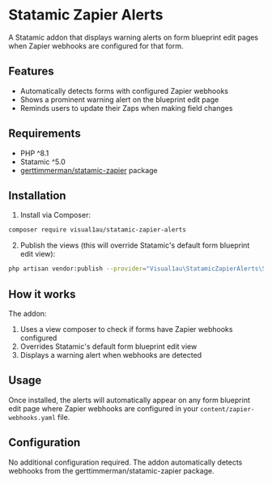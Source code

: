 # Statamic Zapier Alerts

A Statamic addon that displays warning alerts on form blueprint edit pages when Zapier webhooks are configured for that form.

## Features

-   Automatically detects forms with configured Zapier webhooks
-   Shows a prominent warning alert on the blueprint edit page
-   Reminds users to update their Zaps when making field changes

## Requirements

-   PHP ^8.1
-   Statamic ^5.0
-   [gerttimmerman/statamic-zapier](https://github.com/gerttimmerman/statamic-zapier) package

## Installation

1. Install via Composer:

```bash
composer require visual1au/statamic-zapier-alerts
```

2. Publish the views (this will override Statamic's default form blueprint edit view):

```bash
php artisan vendor:publish --provider="Visual1au\StatamicZapierAlerts\ServiceProvider" --tag="views"
```

## How it works

The addon:

1. Uses a view composer to check if forms have Zapier webhooks configured
2. Overrides Statamic's default form blueprint edit view
3. Displays a warning alert when webhooks are detected

## Usage

Once installed, the alerts will automatically appear on any form blueprint edit page where Zapier webhooks are configured in your `content/zapier-webhooks.yaml` file.

## Configuration

No additional configuration required. The addon automatically detects webhooks from the gerttimmerman/statamic-zapier package.
